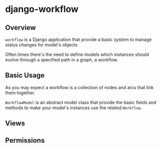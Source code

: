# django-workflow


## Overview

`workflow` is a Django application that provide a basic system to manage status
changes for model's objects.

Often times there's the need to define models which instances should evolve
through a specified path in a graph, a workflow.

## Basic Usage

As you may expect a workflow is a collection of nodes and arcs that link them
together.


`WorkflowModel` is an abstract model class that provide the basic fields and
methods to make your model's instances use the related `Workflow`.

## Views

## Permissions
